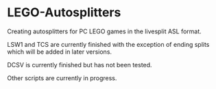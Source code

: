 # LEGO-Autosplitters
Creating autosplitters for PC LEGO games in the livesplit ASL format.

LSW1 and TCS are currently finished with the exception of ending splits which will be added in later versions.

DCSV is currently finished but has not been tested.

Other scripts are currently in progress.
